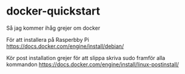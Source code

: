 # docker-quickstart
Så jag kommer ihåg grejer om docker

För att installera på Rasperbby Pi
https://docs.docker.com/engine/install/debian/

Kör post installation grejer för att slippa skriva sudo framför alla kommandon
https://docs.docker.com/engine/install/linux-postinstall/


